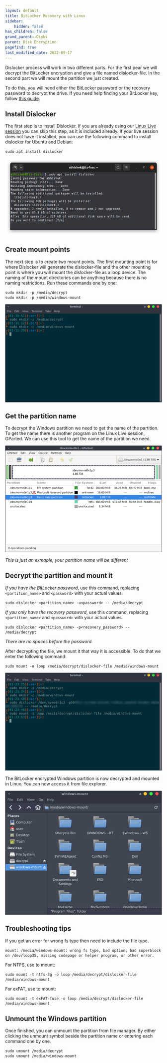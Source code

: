 ```yaml
---
layout: default
title: BitLocker Recovery with Linux
sidebar:
    hidden: false
has_children: false
grand_parent: Disks
parent: Disk Encryption
pagefind: true
last_modified_date: 2022-09-17
---
```





Dislocker process will work in two different parts. For the first pear we will decrypt the BitLocker encryption and give a file named dislocker-file. In the second part we will mount the partition we just created. 

To do this, you will need either the BitLocker password or the recovery password to decrypt the drive. If you need help finding your BitLocker key, follow [this guide](https://support.microsoft.com/en-us/windows/finding-your-bitlocker-recovery-key-in-windows-6b71ad27-0b89-ea08-f143-056f5ab347d6).



## Install Dislocker
The first step is to install Dislocker. If you are already using our [Linux Live session](/docs/live-sessions/linux-live-session) you can skip this step, as it is included already. If your live session does not have it installed, you can use the following command to install dislocker for Ubuntu and Debian:
```
sudo apt install dislocker
```
![install-dislocker-ubuntu.png](/assets/Dislocker/install-dislocker-ubuntu.png)

## Create mount points
The next step is to create two mount points. The first mounting point is for where Dislocker will generate the dislocker-file and the other mounting point is where you will mount the dislocker-file as a loop device.
The naming of the mount directories can be anything because there is no naming restrictions.
Run these commands one by one:

```
sudo mkdir -p /media/decrypt
sudo mkdir -p /media/windows-mount
```

![mount-points.png](/assets/Dislocker/ScreenShot2.png)

## Get the partition name
To decrypt the Windows partition we need to get the name of the partition. To get the name there is another program on the Linux Live session, GParted. We can use this tool to get the name of the partition we need.

![Device-name.png](/assets/Dislocker/ScreenShot3.png)

*This is just an exmaple, your partition name will be different*

## Decrypt the partition and mount it
*If you have the BitLocker password*, use this command, replacing `<partition_name>` and `<password>` with your actual values.

```
sudo dislocker <partition_name> -u<password> -- /media/decrypt
```

*If you only have the recovery password*, use this command, replacing `<partition_name>` and `<password>` with your actual values.

```
sudo dislocker <partition_name> -p<recovery_password> -- /media/decrypt
```

*There are no spaces before the password.*

After decrypting the file, we mount it that way it is accessible. To do that we enter the following command:

```
sudo mount -o loop /media/decrypt/dislocker-file /media/windows-mount
```

![Mount.png](/assets/Dislocker/ScreenShot4_1.png)

The BitLocker encrypted Windows partition is now decrypted and mounted in Linux. You can now access it from file explorer.
  
![DriveInExplorer.png](/assets/Dislocker/ScreenShot5.png)

## Troubleshooting tips
If you get an error for wrong fs type then need to include the file type.

```
mount: /media/windows-mount: wrong fs type, bad option, bad superblock on /dev/loop35, missing codepage or helper program, or other error.
```

For NTFS, use to mount:

```
sudo mount -t ntfs-3g -o loop /media/decrypt/dislocker-file /media/windows-mount
```

For exFAT, use to mount:

```
sudo mount -t exFAT-fuse -o loop /media/decrypt/dislocker-file /media/windows-mount
```

## Unmount the Windows partition
Once finished, you can unmount the partition from file manager. By either clicking the unmount symbol beside the partition name or entering each command one by one.

```
sudo umount /media/decrypt
sudo umount /media/windows-mount
```
